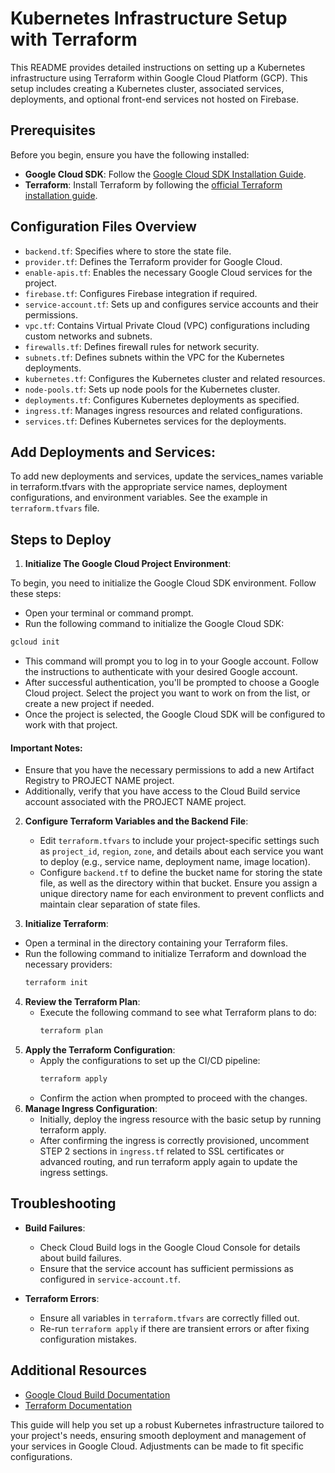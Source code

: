 # Kubernetes Infrastructure Setup with Terraform
This README provides detailed instructions on setting up a Kubernetes infrastructure using Terraform within Google Cloud Platform (GCP). This setup includes creating a Kubernetes cluster, associated services, deployments, and optional front-end services not hosted on Firebase.

## Prerequisites

Before you begin, ensure you have the following installed:
- **Google Cloud SDK**: Follow the [Google Cloud SDK Installation Guide](https://cloud.google.com/sdk/docs/install).
- **Terraform**: Install Terraform by following the [official Terraform installation guide](https://learn.hashicorp.com/tutorials/terraform/install-cli).

## Configuration Files Overview

- `backend.tf`: Specifies where to store the state file.
- `provider.tf`: Defines the Terraform provider for Google Cloud.
- `enable-apis.tf`: Enables the necessary Google Cloud services for the project.
- `firebase.tf`: Configures Firebase integration if required.
- `service-account.tf`: Sets up and configures service accounts and their permissions.
- `vpc.tf`: Contains Virtual Private Cloud (VPC) configurations including custom networks and subnets.
- `firewalls.tf`: Defines firewall rules for network security.
- `subnets.tf`: Defines subnets within the VPC for the Kubernetes deployments.
- `kubernetes.tf`: Configures the Kubernetes cluster and related resources.
- `node-pools.tf`: Sets up node pools for the Kubernetes cluster.
- `deployments.tf`: Configures Kubernetes deployments as specified.
- `ingress.tf`: Manages ingress resources and related configurations.
- `services.tf`: Defines Kubernetes services for the deployments.

## Add Deployments and Services:
To add new deployments and services, update the services_names variable in terraform.tfvars with the appropriate service names, deployment configurations, and environment variables. See the example in `terraform.tfvars` file.

## Steps to Deploy

1. **Initialize The Google Cloud Project Environment**:

  To begin, you need to initialize the Google Cloud SDK environment. Follow these steps:

  - Open your terminal or command prompt.
  - Run the following command to initialize the Google Cloud SDK:
  ```bash
  gcloud init
  ```

  - This command will prompt you to log in to your Google account. Follow the instructions to authenticate with your desired Google account.
  - After successful authentication, you'll be prompted to choose a Google Cloud project. Select the project you want to work on from the list, or create a new project if needed.
  - Once the project is selected, the Google Cloud SDK will be configured to work with that project.

#### Important Notes:

  - Ensure that you have the necessary permissions to add a new Artifact Registry to PROJECT NAME project.
  - Additionally, verify that you have access to the Cloud Build service account associated with the PROJECT NAME project.

2. **Configure Terraform Variables and the Backend File**:
   - Edit `terraform.tfvars` to include your project-specific settings such as `project_id`, `region`, `zone`, and details about each service you want to deploy (e.g., service name, deployment name, image location).
   - Configure `backend.tf` to define the bucket name for storing the state file, as well as the directory within that bucket. Ensure you assign a unique directory name for each environment to prevent conflicts and maintain clear separation of state files.


3. **Initialize Terraform**:
- Open a terminal in the directory containing your Terraform files.
- Run the following command to initialize Terraform and download the necessary providers:
    ```bash
    terraform init
    ```
4. **Review the Terraform Plan**:
   - Execute the following command to see what Terraform plans to do:
     ```bash
     terraform plan
     ```
5. **Apply the Terraform Configuration**:
   - Apply the configurations to set up the CI/CD pipeline:
     ```bash
     terraform apply
     ```
   - Confirm the action when prompted to proceed with the changes.
6. **Manage Ingress Configuration**:
    - Initially, deploy the ingress resource with the basic setup by running terraform apply.
    - After confirming the ingress is correctly provisioned, uncomment STEP 2 sections in `ingress.tf` related to SSL certificates or advanced routing, and run terraform apply again to update the ingress settings.

## Troubleshooting
- **Build Failures**:
  - Check Cloud Build logs in the Google Cloud Console for details about build failures.
  - Ensure that the service account has sufficient permissions as configured in `service-account.tf`.

- **Terraform Errors**:
  - Ensure all variables in `terraform.tfvars` are correctly filled out.
  - Re-run `terraform apply` if there are transient errors or after fixing configuration mistakes.

## Additional Resources
- [Google Cloud Build Documentation](https://cloud.google.com/build/docs)
- [Terraform Documentation](https://www.terraform.io/docs)

This guide will help you set up a robust Kubernetes infrastructure tailored to your project's needs, ensuring smooth deployment and management of your services in Google Cloud. Adjustments can be made to fit specific configurations.